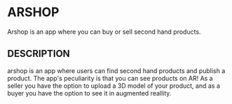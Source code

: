 # ARSHOP
Arshop is an app where you can buy or sell second hand products.

## DESCRIPTION 
arshop is an app where users can find second hand products and publish a product. The app's peculiarity is that you can see products on AR!
As a seller you have the option to upload a 3D model of your product, and as a buyer you have the option to see it in augmented reallity.  